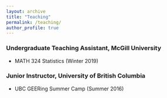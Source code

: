 ```yaml
---
layout: archive
title: "Teaching"
permalink: /teaching/
author_profile: true
---
```



### Undergraduate Teaching Assistant, McGill University
* MATH 324 Statistics (Winter 2019)

### Junior Instructor, University of British Columbia
*  UBC GEERing Summer Camp (Summer 2016)
